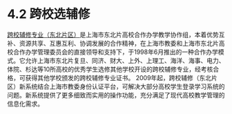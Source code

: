 # 4.2 跨校选辅修

[跨校辅修专业（东北片区）](http://www.kxxfx.shec.edu.cn)是上海市东北片高校合作办学教学协作组，本着优势互补、资源共享、互惠互利、协调发展的合作精神，在上海市教委和上海市东北片高校合作办学管理委员会的直接领导和支持下，于1998年6月推出的一种合作办学模式。它允许上海市东北片复旦、同济、财大、上外、上理工、海洋、海事、电力、体院、杉达等10所高校的优秀学生选修其他学校开设的跨校辅修专业，经考核合格，可获得其他学校颁发的跨校辅修专业证书。
2009年起，跨校辅修（东北片区）新系统结合上海市教委身份认证平台，可解决大部分高校学生登录学习系统的问题。新系统提供了更多细致而实用的操作功能，充分满足了现代高校教学管理的信息化需求。
